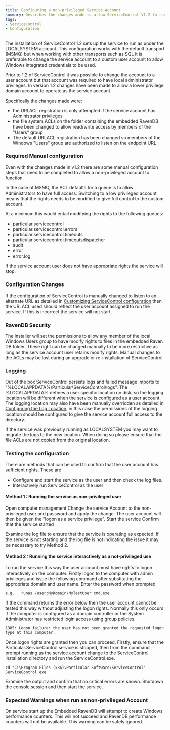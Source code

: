 ```yaml
---
title: Configuring a non-privileged Service Account
summary: Describes the changes made to allow ServiceControl V1.2 to run as a low privilege domain account
tags:
- ServiceControl
- Configuration
---
```


The installation of ServiceControl 1.2 sets up the service to run as under the LOCALSYSTEM account.  This configuration works with the default transport (MSMQ) but when working with other transports such as SQL it is preferable to change the service account to a custom user account to allow Windows integrated credentials to be used. 

Prior to 1.2 of ServiceControl it was possible to change the account to a user account but that account was required to have local administrator privileges.   In version 1.2 changes have been made to allow a lower privilege domain account to operate as the service account. 

Specifically the changes made were:

- the URLACL registration is only attempted if the service account has Administrator privileges
- the file system ACLs on the folder containing the embedded RavenDB have been changed to allow read/write access by members of the "Users" group
- The default URLACL registration has been changed so members of the Windows "Users" group are authorized to listen on the endpoint URL

### Required Manual configuration
Even with the changes made in v1.2 there are some manual configuration steps that need to be completed to allow a non-privileged account to function. 

In the case of MSMQ, the ACL defaults for a queue is to allow Administrators to have full access.  Switching to a low privileged account means that the rights needs to be modified to give full control to the custom account.

At a minimum this would entail modifying the rights to the following queues:

- particular.servicecontrol
- particular.servicecontrol.errors
- particular.servicecontrol.timeouts
- particular.servicecontrol.timeoutsdispatcher
- audit
- error
- error.log

If the service account user does not have appropriate rights the service will stop.

### Configuration Changes
If the configuration of ServiceControl is manually changed to listen to an alternate URL as detailed in  [Customizing ServiceControl configuration](creating-config-file) then the URLACL used should reflect the user account assigned to run the service.  If this is incorrect the service will not start.

### RavenDB Security
The installer will set the permissions to allow any member of the local Windows Users group to have modify rights to files in the embedded Raven DB folder.  These right can be changed manually to be more restrictive as long as the service account user retains modify rights.  Manual changes to the ACLs may be lost during an upgrade or re-installation of ServiceControl.  

### Logging 
Out of the box ServiceControl persists logs and failed message imports to "%LOCALAPPDATA%\Particular\ServiceControl\logs".  The %LOCALAPPDATA% defines a user specific location on disk, so the logging location will be different when the service is configured as a user account.      
The logging location may also have been manually overridden as detailed in [Configuring the Log Location](setting-custom-log-location), in this case the permissions of the logging location should be configured  to give the service account full access to the directory.

If the service was previously running as LOCALSYSTEM you may want to migrate the logs to the new location.  When doing so please ensure that the file ACLs are not copied from the original location.     

### Testing the configuration
There are methods that can be used to confirm that the user account has sufficient rights.
These are 
 - Configure and start the service as the user and then check the log files.   
 - Interactively run ServiceControl as the user

#### Method 1 : Running the service as non-privileged user 
Open computer management
Change the service Account to the non-privileged user and password and apply the change.
The user account will then be given the "logon as a service privilege".
Start the service
Confirm that the service started 

Examine the log file to ensure that the service is operating as expected. If the service is not starting and the log file is not indicating the issue it may be necessary to try Method 2.

#### Method 2 : Running the service interactively as a not-privileged use 
To run the service this way the user account must have rights to logon interactively on the computer.  Firstly logon to the computer with admin privileges and issue the following command after substituting the appropriate domain and user name. Enter the password when prompted

```
e.g.   runas /user:MyDomain\MyTestUser cmd.exe

```
If the command returns the error below then the user account cannot be tested this way without adjusting the logon rights.  Normally this only occurs if the computer is configured as a domain controller or the System Administrator has restricted login access using group policies. 
``` 
1385: Logon failure: the user has not been granted the requested logon type at this computer.
```

Once logon rights are granted then you can proceed. 
Firstly, ensure that the Particular.ServiceControl service is stopped, then from the command prompt running as the service account change to the ServiceControl installation directory and run the ServiceControl.exe. 

```
cd "C:\Program Files (x86)\Particular Software\ServiceControl"
ServiceControl.exe 
```
Examine the output and confirm that no critical errors are shown.
Shutdown the console session and then start the service.

### Expected Warnings when run as non-privileged Account
On service start up the Embedded RavenDB will attempt to create Windows performance counters. This will not succeed and RavenDB performance counters will not be available.
This warning can be safely ignored.
